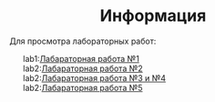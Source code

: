 <div><h1 align="center">Информация</h1></div>
<div>Для просмотра лабораторных работ: </div>
<ul><div>lab1:<a href="https://github.com/lukiorDE/Sp/tree/Лабораторная-работа-№1">Лабараторная работа №1</a></div>
<div>lab2:<a href="https://github.com/lukiorDE/Sp/tree/Лабораторная-работа-№2">Лабараторная работа №2</a></div>
<div>lab2:<a href="https://github.com/lukiorDE/Sp/blob/Лабораторная-работа-№3-№4">Лабараторная работа №3 и №4</a></div>
<div>lab2:<a href="https://github.com/lukiorDE/Sp/tree/Лабораторная-работа-№1">Лабараторная работа №5</a></div>
</ul>

